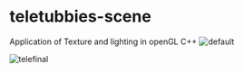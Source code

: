 # teletubbies-scene
Application of Texture and lighting in openGL C++
![default](https://user-images.githubusercontent.com/44041416/48317724-0817d180-e5ff-11e8-8c47-2a119a9ebb9a.PNG)

![telefinal](https://user-images.githubusercontent.com/44041416/48317630-79568500-e5fd-11e8-9ab7-881dc42d2712.gif)
